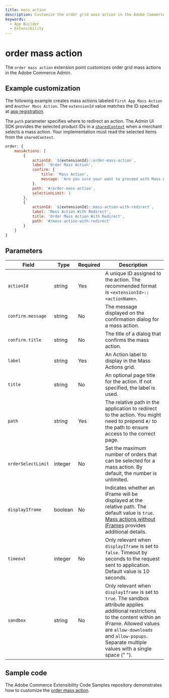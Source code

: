 ```yaml
---
title: mass action
description: Customize the order grid mass action in the Adobe Commerce Admin.
keywords:
  - App Builder
  - Extensibility
---
```


# order mass action

The `order mass action` extension point customizes order grid mass actions in the Adobe Commerce Admin.

## Example customization​

The following example creates mass actions labeled `First App Mass Action` and `Another Mass Action`. The `extensionId` value matches the ID specified at [app registration](../../app-registration.md).

The `path` parameter specifies where to redirect an action. The Admin UI SDK provides the selected product IDs in a [`sharedContext`](../../extension-points/index.md#shared-contexts) when a merchant selects a mass action. Your implementation must read the selected items from the `sharedContext`.

```javascript
order: {
    massActions: [
        {
            actionId: `${extensionId}::order-mass-action`,
            label: 'Order Mass Action',
            confirm: {
                title: 'Mass Action',
                message: 'Are you sure your want to proceed with Mass Action on selected orders?'
            },
            path: '#/order-mass-action',
            selectionLimit: 1
        },
        {
            actionId: `${extensionId}::mass-action-with-redirect`,
            label: 'Mass Action With Redirect',
            title: 'Order Mass Action With Redirect',
            path: '#/mass-action-with-redirect'
        }
    ]
}
```

## Parameters

| Field | Type | Required | Description |
| --- | --- | --- | --- |
| `actionId` | string | Yes | A unique ID assigned to the action. The recommended format is `<extensionId>::<actionName>`. |
| `confirm.message` | string | No | The message displayed on the confirmation dialog for a mass action. |
| `confirm.title` | string | No | The title of a dialog that confirms the mass action. |
| `label` | string | Yes | An Action label to display in the Mass Actions grid. |
| `title` | string | No | An optional page title for the action. If not specified, the label is used.
| `path` | string | Yes | The relative path in the application to redirect to the action. You might need to prepend `#/` to the path to ensure access to the correct page. |
| `orderSelectLimit` | integer | No | Set the maximum number of orders that can be selected for a mass action. By default, the number is unlimited. |
| `displayIframe` | boolean | No | Indicates whether an iFrame will be displayed at the relative path. The default value is `true`. [Mass actions without iFrames](../../api.md#mass-actions-without-iframes) provides additional details. |
| `timeout` | integer | No | Only relevant when `displayIframe` is set to `false`. Timeout by seconds to the request sent to application. Default value is 10 seconds. |
| `sandbox` | string | No | Only relevant when `displayIframe` is set to `true`. The sandbox attribute applies additional restrictions to the content within an iFrame. Allowed values are `allow-downloads` and `allow-popups`. Separate multiple values with a single space (" "). |

## Sample code

The Adobe Commerce Extensibility Code Samples repository demonstrates how to customize the [order mass action](https://github.com/adobe/adobe-commerce-samples/tree/main/admin-ui-sdk/order/custom-mass-action).
